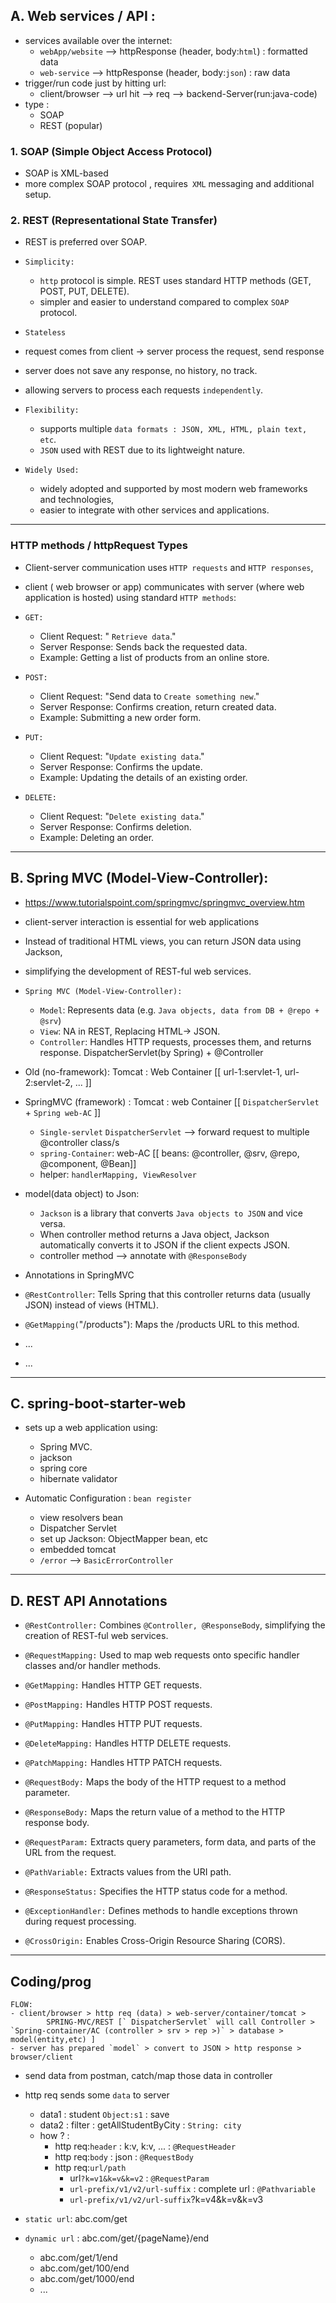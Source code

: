 ## A. Web services / API :
- services available over the internet:
  - `webApp/website` --> httpResponse (header, body:`html`) : formatted data
  - `web-service` -->  httpResponse (header, body:`json`) : raw data
- trigger/run code just by hitting url:
  - client/browser --> url hit --> req --> backend-Server(run:java-code)
- type :
  - SOAP
  - REST (popular)

### 1. SOAP (Simple Object Access Protocol)
- SOAP is XML-based
- more complex SOAP protocol , requires` XML` messaging and additional setup.

### 2. REST (Representational State Transfer) 
- REST is preferred over SOAP.

- `Simplicity:` 
  - `http` protocol is simple. REST uses standard HTTP methods (GET, POST, PUT, DELETE).  
  - simpler and easier to understand compared to complex `SOAP` protocol.

-  `Stateless`
  - request comes from client -> server process the request, send response
  - server does not save any response, no history, no track.
  - allowing servers to process each requests `independently`.

- `Flexibility:`  
  - supports multiple `data formats : JSON, XML, HTML, plain text, etc`.
  - `JSON` used with REST due to its lightweight nature.

- `Widely Used:` 
  - widely adopted and supported by most modern web frameworks and technologies,
  - easier to integrate with other services and applications.

--- 

### HTTP methods / httpRequest Types
-  Client-server communication uses `HTTP requests` and `HTTP responses`, 
-  client ( web browser or app) communicates with server (where web application is hosted) using standard `HTTP methods`: 

- `GET:`
  - Client Request: " `Retrieve data`."
  - Server Response: Sends back the requested data.
  - Example: Getting a list of products from an online store.

- `POST:`
  - Client Request: "Send data to `Create something new`."
  - Server Response: Confirms creation, return created data.
  - Example: Submitting a new order form.

- `PUT:`
  - Client Request: "`Update existing data`."
  - Server Response: Confirms the update.
  - Example: Updating the details of an existing order.

- `DELETE:`
  - Client Request: "`Delete existing data`."
  - Server Response: Confirms deletion.
  - Example: Deleting an order.

---

## B. Spring MVC (Model-View-Controller):

- https://www.tutorialspoint.com/springmvc/springmvc_overview.htm
- client-server interaction is essential for web applications 
- Instead of traditional HTML views, you can return JSON data using Jackson, 
- simplifying the development of REST-ful web services.

- `Spring MVC (Model-View-Controller):`
  - `Model`: Represents data (e.g. `Java objects, data from DB + @repo + @srv`)
  - `View`: NA in REST, Replacing HTML-> JSON. 
  - `Controller`: Handles HTTP requests, processes them, and returns response. DispatcherServlet(by Spring) + @Controller

- Old (no-framework): Tomcat : Web Container [[  url-1:servlet-1, url-2:servlet-2, ...  ]]

- SpringMVC (framework) : Tomcat : web Container [[   `DispatcherServlet` + `Spring web-AC`  ]]
  - `Single-servlet` `DispatcherServlet` --> forward request to multiple @controller class/s
  - `spring-Container`: web-AC [[ beans: @controller, @srv, @repo, @component, @Bean]]
  - helper: `handlerMapping, ViewResolver`

- model(data object) to Json:
  - `Jackson` is a library that converts `Java objects to JSON` and vice versa.
  - When controller method returns a Java object, Jackson automatically converts it to JSON if the client expects JSON.
  - controller method --> annotate with `@ResponseBody`
  
- Annotations in SpringMVC
- `@RestController`: Tells Spring that this controller returns data (usually JSON) instead of views (HTML).
- `@GetMapping(`"/products"): Maps the /products URL to this method.
- ...
- ...

---

## C. spring-boot-starter-web
- sets up a web application using:
  - Spring MVC.
  - jackson
  - spring core
  - hibernate validator

- Automatic Configuration : `bean register`
  - view resolvers bean
  - Dispatcher Servlet 
  - set up Jackson: ObjectMapper bean, etc
  - embedded tomcat
  - `/error` --> `BasicErrorController`
---
## D. REST API Annotations

- `@RestController:`
Combines `@Controller, @ResponseBody`, simplifying the creation of REST-ful web services.

- `@RequestMapping:`
Used to map web requests onto specific handler classes and/or handler methods.

- `@GetMapping:`
Handles HTTP GET requests.

- `@PostMapping:`
Handles HTTP POST requests.

- `@PutMapping:`
Handles HTTP PUT requests.

- `@DeleteMapping:`
Handles HTTP DELETE requests.

- `@PatchMapping:`
Handles HTTP PATCH requests.

- `@RequestBody:`
Maps the body of the HTTP request to a method parameter.

- `@ResponseBody:`
Maps the return value of a method to the HTTP response body.

- `@RequestParam:`
Extracts query parameters, form data, and parts of the URL from the request.

- `@PathVariable:`
Extracts values from the URI path.

- `@ResponseStatus:`
Specifies the HTTP status code for a method.

- `@ExceptionHandler:`
Defines methods to handle exceptions thrown during request processing.

- `@CrossOrigin:`
Enables Cross-Origin Resource Sharing (CORS).

---
## Coding/prog
```
FLOW:
- client/browser > http req (data) > web-server/container/tomcat >  
        SPRING-MVC/REST [` DispatcherServlet` will call Controller > `Spring-container/AC (controller > srv > rep >)` > database > model(entity,etc) ]
- server has prepared `model` > convert to JSON > http response > browser/client
```
- send data from postman, catch/map those data in controller
- http req sends some `data` to server
  - data1 : student `Object:s1` : save
  - data2 : filter : getAllStudentByCity : `String: city`
  - how ? : 
    - http req:`header` : k:v, k:v, ...  : `@RequestHeader`
    - http req:`body` : json  : `@RequestBody`
    - http req:`url/path` 
      - url`?k=v1&k=v&k=v2`  : `@RequestParam`
      - `url-prefix/v1/v2/url-suffix` : complete url : `@Pathvariable`
      - `url-prefix/v1/v2/url-suffix`?k=v4&k=v&k=v3

- `static url`: abc.com/get
- `dynamic url` : abc.com/get/{pageName}/end
  - abc.com/get/1/end
  - abc.com/get/100/end
  - abc.com/get/1000/end
  - ...